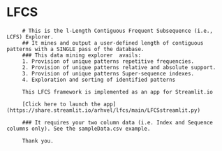 # LFCS
         # This is the l-Length Contiguous Frequent Subsequence (i.e., LCFS) Explorer.          
         ## It mines and output a user-defined length of contiguous patterns with a SINGLE pass of the database.          
         ### This data mining explorer  avails:          
         1. Provision of unique patterns repetitive frequencies.          
         2. Provision of unique patterns relative and absolute support.          
         3. Provision of unique patterns Super-sequence indexes.          
         4. Exploration and sorting of identified patterns
         
         This LFCS framework is implemented as an app for Streamlit.io
         
         [Click here to launch the app] (https://share.streamlit.io/arhvel/lfcs/main/LFCSstreamlit.py)
         
         ### It requires your two column data (i.e. Index and Sequence columns only). See the sampleData.csv example.
         
         Thank you.
